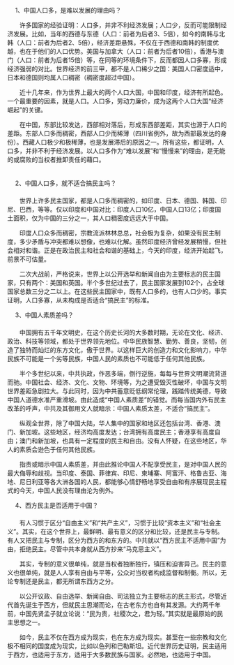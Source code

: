 
	 	 	
　   1、中国人口多，是难以发展的理由吗？ 					
	

  　　许多国家的经验证明：人口多，并非不利经济发展；人口少，反而可能限制经济发展。比如，当年的西德与东德（人口：前者为后者3、5倍），如今的南韩与北韩（人口：前者为后者2、5倍），经济差距悬殊，不仅在于西德和南韩的制度优越，也在于他们的人口优势。美国与加拿大（人口：前者为后者10倍），香港与澳门（人口：前者为后者15倍）等，在同等的环境条件下，反而都因人口多寡，形成经济强弱的对比。世界经济的前三甲，都不是人口稀少之国：美国人口密度适中，日本和德国则均属人口稠密（稠密度超过中国）。

  　　近十几年来，作为世界上最大的两个人口大国，中国和印度，经济有所起色。一个最重要的因素，就是人口。人口多，劳动力廉价，成为这两个人口大国“经济崛起”的关键。

  　　在中国，东部比较发达，西部相对落后，形成东西部差距，其实也源于人口的差距。东部人口多而稠密，西部人口少而稀薄（四川省例外，故为西部最发达的身份）。西藏人口极少和极稀薄，也是发展滞后的原因之一。所有这些，都证明，人口多，并非不利于经济发展。以人口多作为“难以发展”和“慢慢来”的理由，是无能的或腐败的当权者推卸责任的藉口。  					
　 				 			 			
			 			 			 			 			 		 	 	
　   2、中国人口多，就不适合搞民主吗？ 					
　 				 				 					 					
　　世界上许多民主国家，都是人口多而稠密的，如印度、日本、德国、韩国、印尼、巴西，等等。仅以印度和中国对比：印度人口10亿，中国人口13亿；印度国土面积，仅为中国的三分之一，其人口稠密度远远大于中国。

  　　印度人口众多而稠密，宗教流派林林总总，社会极为复杂，如果没有民主制度，多少矛盾与冲突都难以想像，也难以化解。虽然印度经济曾经发展稍慢，但社会相对和谐。正是在政治民主和社会和谐的基础上，今天的印度，经济开始起飞，前景不可估量。

  　　二次大战前，严格说来，世界上以公开选举和新闻自由为主要标志的民主国家，只有两个：美国和英国。半个多世纪过去了，民主国家发展到102个，占全球国家总数三分之二以上。在这些民主国家中，既有人口多的，也有人口少的。事实证明，人口多寡，从未构成是否适合“搞民主”的标准。  					

	 	 	
　   3、中国人素质差吗？ 					
　 				 				 					 					
　　中国拥有五千年文明史，在这个历史长河的大多数时期，无论在文化、经济、政治、科技等领域，都处于世界领先地位。中华民族智慧、勤劳、善良，坚韧，创造了独特而灿烂的东方文化，傲于世界。以这样巨大的创造力和文化影响力，中华民族不可能是一个劣等民族，中国人民的素质也不可能低于任何其他民族。

  　　半个多世纪以来，中共执政，作恶多端，倒行逆施，每每与世界文明潮流背道而驰。中国社会、经济、文化、文物、环境等，为之遭受毁灭性破坏，中国与文明世界差距急剧拉大。与此同时，因为中共蓄意贬低纲常伦理，践踏传统美德，导致中国人道德水准严重滑坡。由此造成“中国人素质差”的错觉。而每当国内外有民主改革的呼声，中共及其御用文人就暗示：中国人素质太差，不适合“搞民主”。

  　　纵观全世界，除了中国大陆，华人集中的国家和地区还包括台湾、香港、澳门、新加坡。这些地区，经济均高度发达；台湾拥有高度民主；香港享有高度自由；澳门和新加坡，也具有一定程度的民主和自由。没有人怀疑，在这些地区，华人的素质会逊色于任何其他民族。

  　　指责或暗示中国人素质差，并由此推论中国人不配享受民主，是对中国人民的最大侮辱和歧视。当印度、泰国、菲律宾、印尼、柬埔寨、阿富汗、格鲁吉亚、海地、尼日利亚等各大洲各国的人民，都能够心情舒畅地享受自由和有序展现民主程式的今天，中国人民没有理由沦为例外。  					
			 			 			 			 			 		 	 	
　   4、西方民主是否适用于中国？ 					
　 				 				 					 					
　　有人习惯于区分“自由主义”和“共产主义”，习惯于比较“资本主义”和“社会主义”。其实，在这个世界上，最鲜明、最有意义的区分和比较，还是民主与专制。有人又把民主与专制，区分为西方的和东方的。中共就以“西方民主不适用中国”为由，拒绝民主。尽管中共本身就从西方抄来“马克思主义”。

  　　其实，专制的意义很单纯，就是当权者独断独行，镇压和迫害异己。民主的意义也很单纯，就是人人享有自由与平等，公众对当权者构成监督和制衡。所以，无论专制还是民主，都无所谓东西方之分。

  　　以公开议政、自由选举、新闻自由、司法独立为主要标志的民主形式，尽管近代首先诞生于西方，但就民主思潮而论，在古老东方也自有其发源。大约两千年前，中国先贤孟子就立论说：“民为贵，社稷次之，君为轻。”其实就是最原始的民主思想之一。

  　　如今，民主不仅在西方成为现实，也在东方成为现实。甚至在一些宗教和文化极不相同的国度成为现实，比如以色列和巴勒斯坦。近代世界历史证明，民主适用于西方，也适用于东方，适用于大多数民族与国家。必然地，也适用于中国。  					
　 
